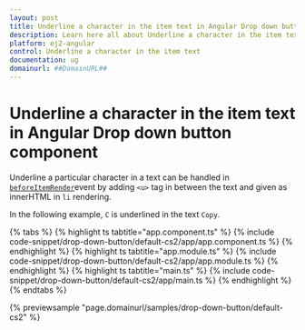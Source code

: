 ```yaml
---
layout: post
title: Underline a character in the item text in Angular Drop down button component | Syncfusion
description: Learn here all about Underline a character in the item text in Syncfusion Angular Drop down button component of Syncfusion Essential JS 2 and more.
platform: ej2-angular
control: Underline a character in the item text 
documentation: ug
domainurl: ##DomainURL##
---
```


# Underline a character in the item text in Angular Drop down button component

Underline a particular character in a text can be handled in [`beforeItemRender`](https://ej2.syncfusion.com/angular/documentation/api/drop-down-button#beforeitemrender)event by adding `<u>` tag in between the text and given as innerHTML in `li` rendering.

In the following example, `C` is underlined in the text `Copy`.

{% tabs %}
{% highlight ts tabtitle="app.component.ts" %}
{% include code-snippet/drop-down-button/default-cs2/app/app.component.ts %}
{% endhighlight %}
{% highlight ts tabtitle="app.module.ts" %}
{% include code-snippet/drop-down-button/default-cs2/app/app.module.ts %}
{% endhighlight %}
{% highlight ts tabtitle="main.ts" %}
{% include code-snippet/drop-down-button/default-cs2/app/main.ts %}
{% endhighlight %}
{% endtabs %}
  
{% previewsample "page.domainurl/samples/drop-down-button/default-cs2" %}